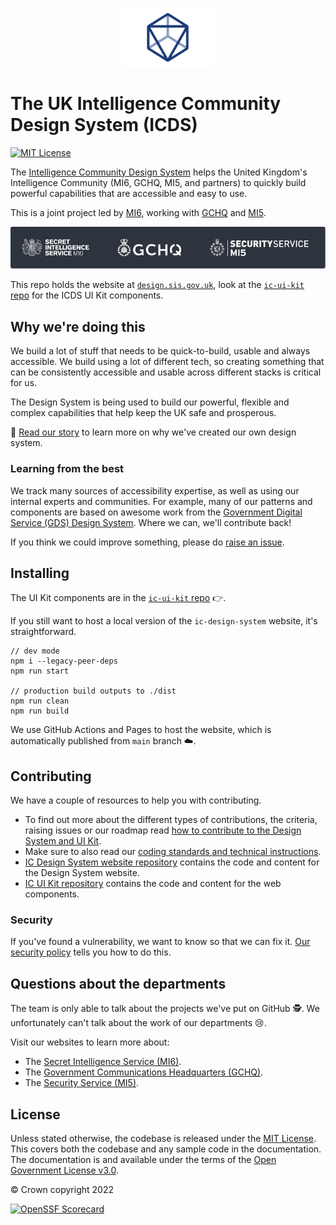 <!-- markdownlint-disable-file -->
<p align="center">
  <img width="150px" src="/static/icds-logo.png" alt="Logo of the Intelligence Community Design System" loading="lazy">
</p>

# The UK Intelligence Community Design System (ICDS)

[![MIT License](https://img.shields.io/badge/license-MIT-blue.svg)](https://github.com/mi6/ic-design-system/tree/main/LICENSE)

The [Intelligence Community Design System](https://design.sis.gov.uk) helps the United Kingdom's Intelligence Community (MI6, GCHQ, MI5, and partners) to quickly build powerful capabilities that are accessible and easy to use.

This is a joint project led by [MI6](https://www.sis.gov.uk), working with [GCHQ](https://www.gchq.gov.uk) and [MI5](https://www.mi5.gov.uk).

<p align="center">
  <img src="/static/icds-orgs.png" alt="SIS (MI6), GCHQ and MI5 Logos" loading="lazy">
</p>

This repo holds the website at [`design.sis.gov.uk`](https://design.sis.gov.uk), look at the [`ic-ui-kit` repo](https://github.com/mi6/ic-ui-kit) for the ICDS UI Kit components.

## Why we're doing this

We build a lot of stuff that needs to be quick-to-build, usable and always accessible. We build using a lot of different tech, so creating something that can be consistently accessible and usable across different stacks is critical for us.

The Design System is being used to build our powerful, flexible and complex capabilities that help keep the UK safe and prosperous.

📖 [Read our story](https://design.sis.gov.uk/get-started/a-design-system) to learn more on why we've created our own design system.

### Learning from the best

We track many sources of accessibility expertise, as well as using our internal experts and communities. For example, many of our patterns and components are based on awesome work from the [Government Digital Service (GDS) Design System](https://design-system.service.gov.uk/). Where we can, we'll contribute back!

If you think we could improve something, please do [raise an issue](https://github.com/mi6/ic-design-system/issues/new/choose).

## Installing

The UI Kit components are in the [`ic-ui-kit` repo](https://github.com/mi6/ic-ui-kit) 👉.

If you still want to host a local version of the `ic-design-system` website, it's straightforward.

```
// dev mode
npm i --legacy-peer-deps
npm run start

// production build outputs to ./dist
npm run clean
npm run build
```

We use GitHub Actions and Pages to host the website, which is automatically published from `main` branch ☁️.

## Contributing

We have a couple of resources to help you with contributing.

- To find out more about the different types of contributions, the criteria, raising issues or our roadmap read [how to contribute to the Design System and UI Kit](https://design.sis.gov.uk/community/contribute).
- Make sure to also read our [coding standards and technical instructions](CONTRIBUTING.md).
- [IC Design System website repository](https://github.com/mi6/ic-design-system) contains the code and content for the Design System website.
- [IC UI Kit repository](https://github.com/mi6/ic-ui-kit) contains the code and content for the web components.

### Security

If you've found a vulnerability, we want to know so that we can fix it. [Our security policy](SECURITY.md) tells you how to do this.

## Questions about the departments

The team is only able to talk about the projects we've put on GitHub 🕵️. We unfortunately can't talk about the work of our departments 😢.

Visit our websites to learn more about:

- The [Secret Intelligence Service (MI6)](https://www.sis.gov.uk).
- The [Government Communications Headquarters (GCHQ)](https://www.gchq.gov.uk).
- The [Security Service (MI5)](https://www.mi5.gov.uk).

## License

Unless stated otherwise, the codebase is released under the [MIT License](https://opensource.org/licenses/MIT). This covers both the codebase and any sample code in the documentation. The documentation is and available under the terms of the [Open Government License v3.0](https://www.nationalarchives.gov.uk/doc/open-government-licence/version/3/).

© Crown copyright 2022

[![OpenSSF Scorecard](https://api.securityscorecards.dev/projects/github.com/mi6/ic-design-system/badge)](https://securityscorecards.dev/viewer/?uri=github.com/mi6/ic-design-system)

